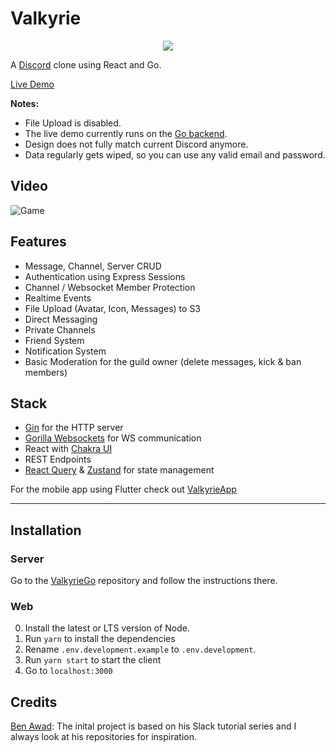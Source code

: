 # Valkyrie

<p align="center">
  <img src="https://harmony-cdn.s3.eu-central-1.amazonaws.com/logo.png">
</p>

A [Discord](https://discord.com) clone using React and Go.

[Live Demo](https://valkyrieapp.xyz)

**Notes:**

- File Upload is disabled.
- The live demo currently runs on the [Go backend](https://github.com/sentrionic/ValkyrieGo).
- Design does not fully match current Discord anymore.
- Data regularly gets wiped, so you can use any valid email and password.

## Video

![Game](preview.gif)

## Features

- Message, Channel, Server CRUD
- Authentication using Express Sessions
- Channel / Websocket Member Protection
- Realtime Events
- File Upload (Avatar, Icon, Messages) to S3
- Direct Messaging
- Private Channels
- Friend System
- Notification System
- Basic Moderation for the guild owner (delete messages, kick & ban members)

## Stack

- [Gin](https://gin-gonic.com/) for the HTTP server
- [Gorilla Websockets](https://github.com/gorilla/websocket) for WS communication
- React with [Chakra UI](https://chakra-ui.com/)
- REST Endpoints
- [React Query](https://react-query.tanstack.com/) & [Zustand](https://github.com/pmndrs/zustand) for state management

For the mobile app using Flutter check out [ValkyrieApp](https://github.com/sentrionic/ValkyrieApp)

---

## Installation

### Server

Go to the [ValkyrieGo](https://github.com/sentrionic/ValkyrieGo) repository and follow the instructions there.

### Web

0. Install the latest or LTS version of Node.
1. Run `yarn` to install the dependencies
2. Rename `.env.development.example` to `.env.development`.
3. Run `yarn start` to start the client
4. Go to `localhost:3000`

## Credits

[Ben Awad](https://github.com/benawad): The inital project is based on his Slack tutorial series and I always look at his repositories for inspiration.
